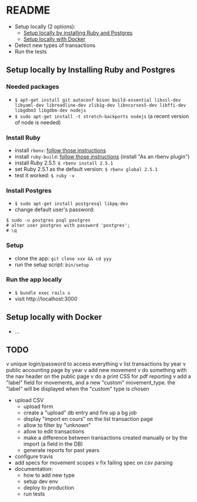 # README

- Setup locally (2 options):
  - [Setup locally by installing Ruby and Postgres](#setup-locally-by-installing-ruby-and-postgres)
  - [Setup locally with Docker](#setup-locally-with-docker)
- Detect new types of transactions
- Run the tests

## Setup locally by Installing Ruby and Postgres

### Needed packages

- `$ apt-get install git autoconf bison build-essential libssl-dev libyaml-dev libreadline-dev zlib1g-dev libncurses5-dev libffi-dev libgdbm3 libgdbm-dev nodejs`
- `$ sudo apt-get install -t stretch-backports nodejs` (a recent version of node is needed)

### Install Ruby

- install `rbenv`: [follow those instructions](https://github.com/rbenv/rbenv#basic-github-checkout)
- install `ruby-build`: [follow those instructions](https://github.com/rbenv/ruby-build#installation) (install "As an rbenv plugin")
- install Ruby 2.5.1: `$ rbenv install 2.5.1`
- set Ruby 2.5.1 as the default version: `$ rbenv global 2.5.1`
- test it worked: `$ ruby -v`

### Install Postgres

- `$ sudo apt-get install postgresql libpq-dev`
- change default user's password:

```
$ sudo -u postgres psql postgres
# alter user postgres with password 'postgres';
# \q
```

### Setup

- clone the app: `git clone xxx && cd yyy` 
- run the setup script: `bin/setup`

### Run the app locally

- `$ bundle exec rails s`
- visit http://localhost:3000

## Setup locally with Docker

- ...

## TODO

v unique login/password to access everything
v list transactions by year
v public accounting page by year
v add new movement
v do something with the nav header on the public page
v do a print CSS for pdf reporting
v add a "label" field for movements, and a new "custom" movement_type. the "label" will be displayed when the "custom" type is chosen
- upload CSV
  - upload form
  - create a "upload" db entry and fire up a bg job
  - display "import en cours" on the list transaction page
  - allow to filter by "unknown"
  - allow to edit transactions
  - make a difference between transactions created manually or by the import (a field in the DB)
  - generate reports for past years
- configure travis
- add specs for movement scopes
v fix failing spec on csv parsing
- documentation:
  - how to add new type
  - setup dev env
  - deploy to production
  - run tests

